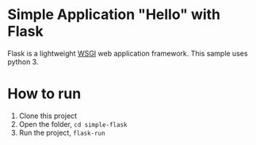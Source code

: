# Simple Application "Hello" with Flask
Flask is a lightweight [WSGI](https://palletsprojects.com/p/flask/) web application framework. This sample uses python 3.

# How to run 
1. Clone this project
2. Open the folder, `cd simple-flask`
3. Run the project, `flask-run`


